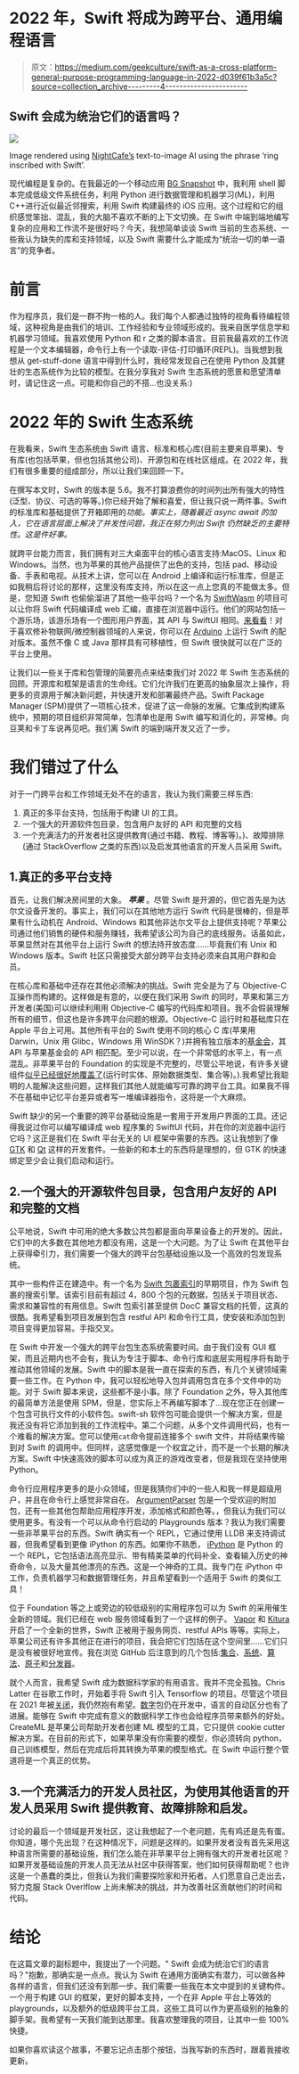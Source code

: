 # 2022 年，Swift 将成为跨平台、通用编程语言

> 原文：<https://medium.com/geekculture/swift-as-a-cross-platform-general-purpose-programming-language-in-2022-d039f61b3a5c?source=collection_archive---------4----------------------->

## Swift 会成为统治它们的语言吗？

![](img/74fc8ce1bb917158ac3570b71c3c9caf.png)

Image rendered using [NightCafe’s](https://creator.nightcafe.studio) text-to-image AI using the phrase ‘ring inscribed with Swift’.

现代编程是复杂的。在我最近的一个移动应用 [BG Snapshot](https://www.dabblingbadger.com/software/ios/bg-snapshot) 中，我利用 shell 脚本完成低级文件系统任务，利用 Python 进行数据管理和机器学习(ML)，利用 C++进行近似最近邻搜索，利用 Swift 构建最终的 iOS 应用。这个过程和它的组织感觉笨拙、混乱，我的大脑不喜欢不断的上下文切换。在 Swift 中端到端地编写复杂的应用和工作流不是很好吗？今天，我想简单谈谈 Swift 当前的生态系统、一些我认为缺失的库和支持领域，以及 Swift 需要什么才能成为“统治一切的单一语言”的竞争者。

# 前言

作为程序员，我们是一群不拘一格的人。我们每个人都通过独特的视角看待编程领域，这种视角是由我们的培训、工作经验和专业领域形成的。我来自医学信息学和机器学习领域。我喜欢使用 Python 和 r 之类的脚本语言。目前我最喜欢的工作流程是一个文本编辑器，命令行上有一个读取-评估-打印循环(REPL)。当我想到我想从 get-stuff-done 语言中得到什么时，我经常发现自己在使用 Python 及其健壮的生态系统作为比较的模型。在我分享我对 Swift 生态系统的愿景和愿望清单时，请记住这一点。可能和你自己的不搭…也没关系:)

# 2022 年的 Swift 生态系统

在我看来，Swift 生态系统由 Swift 语言、标准和核心库(目前主要来自苹果)、专有库(也包括苹果，但也包括其他公司)、开源包和在线社区组成。在 2022 年，我们有很多重要的组成部分，所以让我们来回顾一下。

在撰写本文时，Swift 的版本是 5.6。我不打算浪费你的时间列出所有强大的特性(泛型、协议、可选的等等。)你已经开始了解和喜爱，但让我只说一两件事。Swift 的标准库和基础提供了开箱即用的*功能。事实上，随着最近 async await 的加入，它在语言层面上解决了并发性问题，我正在努力列出 Swift 仍然缺乏的主要特性。这是件好事。*

就跨平台能力而言，我们拥有对三大桌面平台的核心语言支持:MacOS、Linux 和 Windows。当然，也为苹果的其他产品提供了出色的支持，包括 pad、移动设备、手表和电视。从技术上讲，您可以在 Android 上编译和运行标准库，但是正如我稍后将讨论的那样，这里没有库支持，所以在这一点上您真的不能做太多。但是，您知道 Swift 也偷偷溜进了其他一些平台吗？一个名为 [SwiftWasm](https://swiftwasm.org) 的项目可以让你将 Swift 代码编译成 web 汇编，直接在浏览器中运行。他们的网站包括一个游乐场，该游乐场有一个图形用户界面，其 API 与 SwiftUI 相同。[来看看](https://pad.swiftwasm.org)！对于喜欢修补物联网/微控制器领域的人来说，你可以在 [Arduino](https://www.swiftforarduino.com) 上运行 Swift 的配对版本。虽然不像 C 或 Java 那样具有可移植性，但 Swift 很快就可以在广泛的平台上使用。

让我们以一些关于库和包管理的简要亮点来结束我们对 2022 年 Swift 生态系统的回顾。开源库和框架是语言的生命线。它们允许我们在更高的抽象层次上操作，将更多的资源用于解决新问题，并快速开发和部署最终产品。Swift Package Manager (SPM)提供了一项核心技术，促进了这一命脉的发展。它集成到构建系统中，预期的项目组织非常简单，包清单也是用 Swift 编写和消化的，非常棒。向豆荚和卡丁车说再见吧。我们离 Swift 的端到端开发又近了一步。

# 我们错过了什么

对于一门跨平台和工作领域无处不在的语言，我认为我们需要三样东西:

1.  真正的多平台支持，包括用于构建 UI 的工具。
2.  一个强大的开源软件包目录，包含用户友好的 API 和完整的文档
3.  一个充满活力的开发者社区提供教育(通过书籍、教程、博客等)。)、故障排除(通过 StackOverflow 之类的东西)以及启发其他语言的开发人员采用 Swift。

## 1.真正的多平台支持

首先，让我们解决房间里的大象。 ***苹果*** 。尽管 Swift 是开源的，但它首先是为达尔文设备开发的。事实上，我们可以在其他地方运行 Swift 代码是很棒的，但是苹果有什么动机在 Android、Windows 和其他非达尔文平台上提供支持呢？苹果公司通过他们销售的硬件和服务赚钱，我希望该公司为自己的底线服务。话虽如此，苹果显然对在其他平台上运行 Swift 的想法持开放态度……毕竟我们有 Unix 和 Windows 版本。Swift 社区只需接受大部分跨平台支持必须来自其用户群和会员。

在核心库和基础中还存在其他必须解决的挑战。Swift 完全是为了与 Objective-C 互操作而构建的。这样做是有意的，以便在我们采用 Swift 的同时，苹果和第三方开发者(美国)可以继续利用用 Objective-C 编写的代码库和项目。我不会假装理解所有的细节，但这也是许多跨平台问题的根源。Objective-C 运行时和基础库只在 Apple 平台上可用。其他所有平台的 Swift 使用不同的核心 C 库(苹果用 Darwin，Unix 用 Glibc，Windows 用 WinSDK？)并拥有独立版本的[基金会](https://github.com/apple/swift-corelibs-foundation)，其 API 与苹果基金会的 API 相匹配。至少可以说，在一个非常低的水平上，有一点混乱。非苹果平台的 Foundation 的实现是不完整的，尽管公平地说，有许多关键组件[似乎已经很好地覆盖了](https://github.com/apple/swift-corelibs-foundation/blob/main/Docs/Status.md)(运行时实体、原始数据类型、集合等)。).我希望比我聪明的人能解决这些问题，这样我们其他人就能编写可靠的跨平台工具。如果我不得不在基础中记忆平台差异或者写一堆编译器指令，这将是一个大麻烦。

Swift 缺少的另一个重要的跨平台基础设施是一套用于开发用户界面的工具。还记得我说过你可以编写编译成 web 程序集的 SwiftUI 代码，并在你的浏览器中运行它吗？这正是我们在 Swift 平台无关的 UI 框架中需要的东西。这让我想到了像 [GTK](https://www.gtk.org) 和 [Qt](https://www.qt.io) 这样的开发套件。一些新的和本土的东西将是理想的，但 GTK 的快速绑定至少会让我们启动和运行。

## 2.一个强大的开源软件包目录，包含用户友好的 API 和完整的文档

公平地说，Swift 中可用的绝大多数公共包都是面向苹果设备上的开发的。因此，它们中的大多数在其他地方都没有用，这是一个大问题。为了让 Swift 在其他平台上获得牵引力，我们需要一个强大的跨平台包基础设施以及一个高效的包发现系统。

其中一些构件正在建造中。有一个名为 [Swift 包裹索引](https://swiftpackageindex.com)的早期项目，作为 Swift 包裹的搜索引擎。该索引目前有超过 4，800 个包的元数据，包括关于项目状态、需求和兼容性的有用信息。Swift 包索引甚至提供 DocC 兼容文档的托管，这真的很酷。我希望看到项目发展到包含 restful API 和命令行工具，使安装和添加包到项目变得更加容易。手指交叉。

在 Swift 中开发一个强大的跨平台包生态系统需要时间。由于我们没有 GUI 框架，而且近期内也不会有，我认为专注于脚本、命令行库和底层实用程序将有助于推动其他领域的发展。Swift 中的脚本是我一直在探索的东西，有几个关键领域需要一些工作。在 Python 中，我可以轻松地导入包并调用包含在多个文件中的功能。对于 Swift 脚本来说，这些都不是小事。除了 Foundation 之外，导入其他库的最简单方法是使用 SPM，但是，您实际上不再编写脚本了…现在您正在创建一个包含可执行文件的小软件包。swift-sh 软件包可能会提供一个解决方案，但是我还没有将它添加到我的工作流程中。第二个问题，从多个文件调用代码，也有一个难看的解决方案。您可以使用`cat`命令提前连接多个 swift 文件，并将结果传输到对 Swift 的调用中。但同样，这感觉像是一个权宜之计，而不是一个长期的解决方案。Swift 中快速高效的脚本可以成为真正的游戏改变者，但是我现在坚持使用 Python。

命令行应用程序更多的是小众领域，但是我猜你们中的一些人和我一样是超级用户，并且在命令行上感觉非常自在。 [ArgumentParser](https://github.com/apple/swift-argument-parser) 包是一个受欢迎的附加包，还有一些其他包帮助应用程序开发，添加格式和颜色等。，但我认为我们可以使用更多。有没有一个可以从命令行启动的 Playgrounds 版本？我认为我们需要一些非苹果平台的东西。Swift 确实有一个 REPL，它通过使用 LLDB 来支持调试器，但我希望看到更像 iPython 的东西。如果你不熟悉， [iPython](https://ipython.org) 是 Python 的一个 REPL，它包括语法高亮显示、带有精美菜单的代码补全、查看输入历史的神奇命令，以及大量其他漂亮的东西。这是一个神奇的工具。我专门在 iPython 中工作，负责机器学习和数据管理任务，并且希望看到一个适用于 Swift 的类似工具！

位于 Foundation 等之上或旁边的较低级别的实用程序包可以为 Swift 的采用催生全新的领域。我们已经在 web 服务领域看到了一个这样的例子。 [Vapor](https://vapor.codes) 和 [Kitura](https://www.kitura.dev) 开启了一个全新的世界，Swift 正被用于服务网页、restful APIs 等等。实际上，苹果公司还有许多其他正在进行的项目，我会把它们包括在这个空间里……它们只是没有被很好地宣传。我在浏览 GitHub 后注意到的几个包括:[集合](https://github.com/apple/swift-collections)、[系统](https://github.com/apple/swift-system)、[算法](https://github.com/apple/swift-algorithms)、[原子](https://github.com/apple/swift-atomics)和[分发器](https://github.com/apple/swift-distributed-actors)。

就个人而言，我希望 Swift 成为数据科学家的有用语言。我并不完全孤独。Chris Latter 在谷歌工作时，开始着手将 Swift 引入 Tensorflow 的项目。尽管这个项目在 2021 年被[关闭](https://www.infoworld.com/article/3608151/swift-for-tensorflow-project-shuts-down.html)，我仍然抱有希望。[数字](https://github.com/apple/swift-numerics)包仍在开发中，语言的自动区分也有了进展。能够在 Swift 中完成有意义的数据科学工作也会给程序员带来额外的好处。CreateML 是苹果公司帮助开发者创建 ML 模型的工具，它只提供 cookie cutter 解决方案。在目前的形式下，如果苹果没有你需要的模型，你必须转向 python，自己训练模型，然后在完成后将其转换为苹果的模型格式。在 Swift 中运行整个管道将是一个真正的优势。

## 3.一个充满活力的开发人员社区，为使用其他语言的开发人员采用 Swift 提供教育、故障排除和启发。

讨论的最后一个领域是开发社区，这让我想起了一个老问题，先有鸡还是先有蛋。你知道，哪个先出现？在这种情况下，问题是这样的。如果开发者没有首先采用这种语言所需要的基础设施，我们怎么能在非苹果平台上拥有强大的开发者社区呢？如果开发基础设施的开发人员无法从社区中获得答案，他们如何获得帮助呢？也许这是一个愚蠢的类比，但我认为我们需要探险家和开拓者。人们愿意自己走出去，努力克服 Stack Overlflow 上尚未解决的挑战，并为改善社区贡献他们的时间和代码。

# 结论

在这篇文章的副标题中，我提出了一个问题。" Swift 会成为统治它们的语言吗？"抱歉，那确实是一点点。我认为 Swift 在通用方面确实有潜力，可以做各种各样的语言，但我们还没有到那一步。我们需要一些我在本文中提到的关键构件。一个用于构建 GUI 的框架，更好的脚本支持，一个在非 Apple 平台上等效的 playgrounds，以及额外的低级跨平台工具，这些工具可以作为更高级别的抽象的脚手架。我希望有一天我们能到达那里。我喜欢整理我的项目，让其中一些 100%快捷。

如果你喜欢读这个故事，不要忘记点击那个按钮，当我写新的东西时，跟着我接收更新。